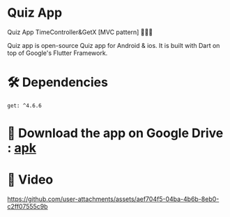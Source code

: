 # Quiz App

Quiz App TimeController&GetX [MVC pattern] 👨🏻‍💻

Quiz app is open-source Quiz app for Android & ios. It is built with Dart on top of Google's Flutter Framework.


# 🛠 Dependencies

  ``` 
  get: ^4.6.6
  ```

# 🚀 Download the app on Google Drive : [apk](https://drive.google.com/file/d/1VZ9468Scm7EAk85ym4B9m9K6uIh3KVPn/view?usp=sharing)



# 🎥 Video

https://github.com/user-attachments/assets/aef704f5-04ba-4b6b-8eb0-c2ff07555c9b


